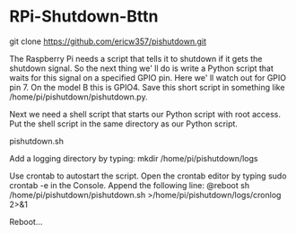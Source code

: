 # RPi-Shutdown-Bttn

 git clone https://github.com/ericw357/pishutdown.git 

The Raspberry Pi needs a script that tells it to shutdown if it gets the shutdown signal. So the next thing we' ll do is write a Python script that waits for this signal on a specified GPIO pin. Here we' ll watch out for GPIO pin 7. On the model B this is GPIO4. Save this short script in something like /home/pi/pishutdown/pishutdown.py.

Next we need a shell script that starts our Python script with root access. Put the shell script in the same directory as our Python script. 

pishutdown.sh

Add a logging directory by typing:
mkdir /home/pi/pishutdown/logs

Use crontab to autostart the script. Open the crontab editor by typing sudo crontab -e in the Console. Append the following line:
@reboot sh /home/pi/pishutdown/pishutdown.sh >/home/pi/pishutdown/logs/cronlog 2>&1

Reboot...
